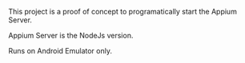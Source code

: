 This project is a proof of concept to programatically start the Appium Server.

Appium Server is the NodeJs version.

Runs on Android Emulator only.
